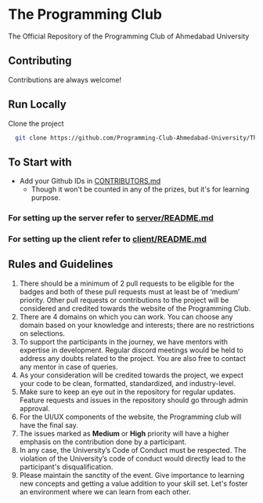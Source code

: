
# The Programming Club
The Official Repository of the Programming Club of Ahmedabad University


## Contributing

Contributions are always welcome!


## Run Locally

Clone the project

```bash
  git clone https://github.com/Programming-Club-Ahmedabad-University/TheProgrammingClub.git
```

## To Start with
- Add your Github IDs in [CONTRIBUTORS.md](./CONTRIBUTORS.MD)
  - Though it won't be counted in any of the prizes, but it's for learning purpose.

### For setting up the server refer to [server/README.md](server/README.md)

### For setting up the client refer to [client/README.md](client/README.md)

<!-- CONTRIBUTING -->
## Rules and Guidelines

1. There should be a minimum of 2 pull requests to be eligible for the badges and both of these pull requests must at least be of ‘medium’ priority.  Other pull requests or contributions to the project will be considered and credited towards the website of the Programming Club.
2. There are 4 domains on which you can work. You can choose any domain based on your knowledge and interests; there are no restrictions on selections.
3. To support the participants in the journey, we have mentors with expertise in development. Regular discord meetings would be held to address any doubts related to the project. You are also free to contact any mentor in case of queries.
4. As your consideration will be credited towards the project, we expect your code to be clean, formatted, standardized, and industry-level.
5. Make sure to keep an eye out in the repository for regular updates. Feature requests and issues in the repository should go through admin approval.
6. For the UI/UX components of the website, the Programming club will have the final say.
7. The issues marked as **Medium** or **High** priority will have a higher emphasis on the contribution done by a participant.
8. In any case, the University’s Code of Conduct must be respected. The violation of the University’s code of conduct would directly lead to the participant's disqualification.
9. Please maintain the sanctity of the event. Give importance to learning new concepts and getting a value addition to your skill set. Let's foster an
environment where we can learn from each other.


